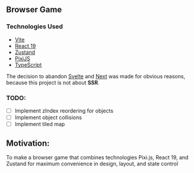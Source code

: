 ## Browser Game

### Technologies Used

- [Vite](https://vitejs.dev)
- [React 19](https://reactjs.org)
- [Zustand](https://github.com/pmndrs/zustand)
- [PixiJS](https://pixijs.com)
- [TypeScript](https://www.typescriptlang.org)

The decision to abandon [Svelte](https://svelte.dev) and [Next](https://nextjs.org) was made for obvious reasons, because this project is not about **SSR**.

### TODO:

- [ ] Implement zIndex reordering for objects
- [ ] Implement object collisions
- [ ] Implement tiled map

## Motivation:

To make a browser game that combines technologies Pixi.js, React 19, and Zustand for maximum convenience in design, layout, and state control
